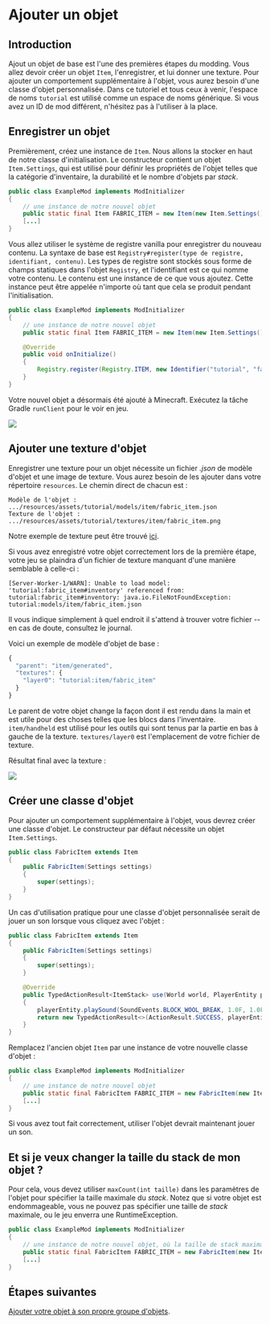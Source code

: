 # Ajouter un objet

## Introduction

Ajout un objet de base est l'une des premières étapes du modding. Vous allez devoir créer un objet `Item`, l'enregistrer, et lui donner une texture. Pour ajouter un comportement supplémentaire à l'objet, vous aurez besoin d'une classe d'objet personnalisée. Dans ce tutoriel et tous ceux à venir, l'espace de noms `tutorial` est utilisé comme un espace de noms générique. Si vous avez un ID de mod différent, n'hésitez pas à l'utiliser à la place.

## Enregistrer un objet

Premièrement, créez une instance de `Item`. Nous allons la stocker en haut de notre classe d'initialisation. Le constructeur contient un objet `Item.Settings`, qui est utilisé pour définir les propriétés de l'objet telles que la catégorie d'inventaire, la durabilité et le nombre d'objets par _stack_.

```java
public class ExampleMod implements ModInitializer
{
    // une instance de notre nouvel objet
    public static final Item FABRIC_ITEM = new Item(new Item.Settings().group(ItemGroup.MISC));
    [...]
}
```

Vous allez utiliser le système de registre vanilla pour enregistrer du nouveau contenu. La syntaxe de base est `Registry#register(type de registre, identifiant, contenu)`. Les types de registre sont stockés sous forme de champs statiques dans l'objet `Registry`, et l'identifiant est ce qui nomme votre contenu. Le contenu est une instance de ce que vous ajoutez. Cette instance peut être appelée n'importe où tant que cela se produit pendant l'initialisation.

```java
public class ExampleMod implements ModInitializer
{
    // une instance de notre nouvel objet
    public static final Item FABRIC_ITEM = new Item(new Item.Settings().group(ItemGroup.MISC));

    @Override
    public void onInitialize()
    {
        Registry.register(Registry.ITEM, new Identifier("tutorial", "fabric_item"), FABRIC_ITEM);
    } 
}
```

Votre nouvel objet a désormais été ajouté à Minecraft. Exécutez la tâche Gradle `runClient` pour le voir en jeu.

![](../../.gitbook/assets/2019-02-17_16.50.44%20%282%29.png)

## Ajouter une texture d'objet

Enregistrer une texture pour un objet nécessite un fichier _.json_ de modèle d'objet et une image de texture. Vous aurez besoin de les ajouter dans votre répertoire `resources`. Le chemin direct de chacun est :

```text
Modèle de l'objet : .../resources/assets/tutorial/models/item/fabric_item.json
Texture de l'objet : .../resources/assets/tutorial/textures/item/fabric_item.png
```

Notre exemple de texture peut être trouvé [ici](https://i.imgur.com/CqLSMEQ.png).

Si vous avez enregistré votre objet correctement lors de la première étape, votre jeu se plaindra d'un fichier de texture manquant d'une manière semblable à celle-ci :

```text
[Server-Worker-1/WARN]: Unable to load model: 'tutorial:fabric_item#inventory' referenced from: tutorial:fabric_item#inventory: java.io.FileNotFoundException: tutorial:models/item/fabric_item.json
```

Il vous indique simplement à quel endroit il s'attend à trouver votre fichier -- en cas de doute, consultez le journal.

Voici un exemple de modèle d'objet de base :

```javascript
{
  "parent": "item/generated",
  "textures": {
    "layer0": "tutorial:item/fabric_item"
  }
}
```

Le parent de votre objet change la façon dont il est rendu dans la main et est utile pour des choses telles que les blocs dans l'inventaire. `item/handheld` est utilisé pour les outils qui sont tenus par la partie en bas à gauche de la texture. `textures/layer0` est l'emplacement de votre fichier de texture.

Résultat final avec la texture :

![](../../.gitbook/assets/item_texture%20%281%29.png)

## Créer une classe d'objet

Pour ajouter un comportement supplémentaire à l'objet, vous devrez créer une classe d'objet. Le constructeur par défaut nécessite un objet `Item.Settings`.

```java
public class FabricItem extends Item
{
    public FabricItem(Settings settings)
    {
        super(settings);
    }
}
```

Un cas d'utilisation pratique pour une classe d'objet personnalisée serait de jouer un son lorsque vous cliquez avec l'objet :

```java
public class FabricItem extends Item
{
    public FabricItem(Settings settings)
    {
        super(settings);
    }

    @Override
    public TypedActionResult<ItemStack> use(World world, PlayerEntity playerEntity, Hand hand)
    {
        playerEntity.playSound(SoundEvents.BLOCK_WOOL_BREAK, 1.0F, 1.0F);
        return new TypedActionResult<>(ActionResult.SUCCESS, playerEntity.getStackInHand(hand));
    }
}
```

Remplacez l'ancien objet `Item` par une instance de votre nouvelle classe d'objet :

```java
public class ExampleMod implements ModInitializer
{
    // une instance de notre nouvel objet
    public static final FabricItem FABRIC_ITEM = new FabricItem(new Item.Settings().group(ItemGroup.MISC));
    [...]
}
```

Si vous avez tout fait correctement, utiliser l'objet devrait maintenant jouer un son.

## Et si je veux changer la taille du stack de mon objet ?

Pour cela, vous devez utiliser `maxCount(int taille)` dans les paramètres de l'objet pour spécifier la taille maximale du _stack_. Notez que si votre objet est endommageable, vous ne pouvez pas spécifier une taille de _stack_ maximale, ou le jeu enverra une RuntimeException.

```java
public class ExampleMod implements ModInitializer
{
    // une instance de notre nouvel objet, où la taille de stack maximale est 16
    public static final FabricItem FABRIC_ITEM = new FabricItem(new Item.Settings().group(ItemGroup.MISC).maxCount(16));
    [...]
}
```

## Étapes suivantes

[Ajouter votre objet à son propre groupe d'objets](https://github.com/natanfudge/fabric-docs/tree/14ef4ec35beb42aa82da4d0c6a5e40f2806428b6/docs/French/tutoriel/groupes_objets.md).

